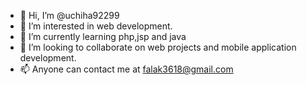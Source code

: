 - 👋 Hi, I’m @uchiha92299
- 👀 I’m interested in web development.
- 🌱 I’m currently learning php,jsp and java
- 💞️ I’m looking to collaborate on web projects and mobile application development.
- 📫 Anyone can contact me at falak3618@gmail.com

<!---
uchiha92299/uchiha92299 is a ✨ special ✨ repository because its `README.md` (this file) appears on your GitHub profile.
You can click the Preview link to take a look at your changes.
--->
